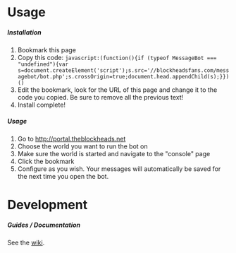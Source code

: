 # Usage
##### Installation
1. Bookmark this page
2. Copy this code:
`javascript:(function(){if (typeof MessageBot === "undefined"){var s=document.createElement('script');s.src='//blockheadsfans.com/messagebot/bot.php';s.crossOrigin=true;document.head.appendChild(s);}})()`
3. Edit the bookmark, look for the URL of this page and change it to the code you copied. Be sure to remove all the previous text!
4. Install complete!

##### Usage
1. Go to http://portal.theblockheads.net
2. Choose the world you want to run the bot on
3. Make sure the world is started and navigate to the "console" page
4. Click the bookmark
5. Configure as you wish. Your messages will automatically be saved for the next time you open the bot.

# Development
##### Guides / Documentation
See the [wiki](https://github.com/Bibliofile/Blockheads-MessageBot/wiki).
